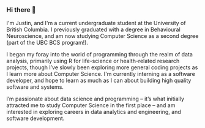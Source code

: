 ### Hi there 👋

<!--
**justinjao/justinjao** is a ✨ _special_ ✨ repository because its `README.md` (this file) appears on your GitHub profile.

Here are some ideas to get you started:

- 🔭 I’m currently working on ...
- 🌱 I’m currently learning ...
- 👯 I’m looking to collaborate on ...
- 🤔 I’m looking for help with ...
- 💬 Ask me about ...
- 📫 How to reach me: ...
- 😄 Pronouns: ...
- ⚡ Fun fact: ...
-->

I'm Justin, and I'm a current undergraduate student at the University of British Columbia. I previously graduated with a degree in Behavioural Neuroscience, and am now studying Computer Science as a second degree (part of the UBC BCS program!).

I began my foray into the world of programming through the realm of data analysis, primarily using R for life-science or health-related research projects, though I’ve slowly been exploring more general coding projects as I learn more about Computer Science. I'm currently interning as a software developer, and hope to learn as much as I can about building high quality software and systems. 

I’m passionate about data science and programming – it’s what initially attracted me to study Computer Science in the first place – and am interested in exploring careers in data analytics and engineering, and software development.
